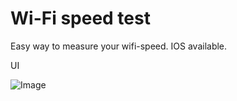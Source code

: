 # Wi-Fi speed test

Easy way to measure your wifi-speed.
IOS available.

UI

![Image](wifi_speedometer/assets/1.png)



